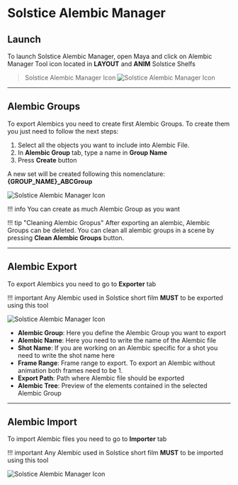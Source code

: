 # **Solstice Alembic Manager**
    
## **Launch**

To launch Solstice Alembic Manager, open Maya and click on Alembic Manager Tool icon located in **LAYOUT** and **ANIM** Solstice Shelfs

> Solstice Alembic Manager Icon 
![Solstice Alembic Manager Icon](../../../img/tools/alembicmanager/0.png?style=centerme)

***

## **Alembic Groups**

To export Alembics you need to create first Alembic Groups. To create them you just need to 
follow the next steps:

1. Select all the objects you want to include into Alembic File.
2. In **Alembic Group** tab, type a name in **Group Name**
3. Press **Create** button
    
A new set will be created following this nomenclature: **{GROUP_NAME}_ABCGroup**

![Solstice Alembic Manager Icon](../../../img/tools/alembicmanager/1.png?style=centerme)

!!! info
    You can create as much Alembic Group as you want
    
!!! tip "Cleaning Alembic Gropus"
    After exporting an alembic, Alembic Groups can be deleted. You can clean all alembic groups
    in a scene by pressing **Clean Alembic Groups** button.

***

## **Alembic Export**

To export Alembics you need to go to **Exporter** tab

!!! important
    Any Alembic used in Solstice short film **MUST** to be exported using this tool

![Solstice Alembic Manager Icon](../../../img/tools/alembicmanager/2.png?style=centerme)

* **Alembic Group**: Here you define the Alembic Group you want to export
* **Alembic Name**: Here you need to write the name of the Alembic file
* **Shot Name**: If you are working on an Alembic specific for a shot you need to write the shot name here
* **Frame Range**: Frame range to export. To export an Alembic without animation both frames need to be 1.
* **Export Path**: Path where Alembic file should be exported
* **Alembic Tree**: Preview of the elements contained in the selected Alembic Group

***

## **Alembic Import**

To import Alembic files you need to go to **Importer** tab

!!! important
    Any Alembic used in Solstice short film **MUST** to be imported using this tool
    
![Solstice Alembic Manager Icon](../../../img/tools/alembicmanager/3.png?style=centerme)

